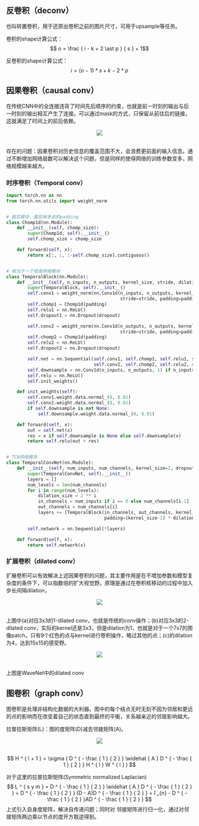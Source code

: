 ## 反卷积（deconv）

也叫转置卷积，用于还原出卷积之前的图片尺寸，可用于upsample等任务。

卷积的shape计算公式：$$ o = \frac { i - k + 2 \ast p } { s } + 1$$

反卷积的shape计算公式：$$ i = ( o - 1 ) \ast s + k - 2 \ast p$$

## 因果卷积（causal conv）

在传统CNN中的全连接违背了时间先后顺序的约束，也就是前一时刻的输出与后一时刻的输出相互产生了连接。可以通过mask的方式，只保留从前往后的链接，这就满足了时间上的前后依赖。

<div align=center>
<img src="https://amao996.github.io/blogs/ml_and_dl/img/conv/casual.png" width="  ">
</div><br>

存在的问题：因果卷积对历史信息的覆盖范围不大，会浪费更前面的输入信息。通过不断增加网络层数可以解决这个问题，但是同样的使得网络的训练参数变多，网络规模越来越大。

### 时序卷积（Temporal conv）

```python
import torch.nn as nn
from torch.nn.utils import weight_norm


# 裁剪模块，裁剪掉多余的padding
class Chomp1d(nn.Module):
    def __init__(self, chomp_size):
        super(Chomp1d, self).__init__()
        self.chomp_size = chomp_size

    def forward(self, x):
        return x[:, :, :-self.chomp_size].contiguous()


# 相当于一个残差网络模块
class TemporalBlock(nn.Module):
    def __init__(self, n_inputs, n_outputs, kernel_size, stride, dilation, padding, dropout=0.2):
        super(TemporalBlock, self).__init__()
        self.conv1 = weight_norm(nn.Conv1d(n_inputs, n_outputs, kernel_size,
                                           stride=stride, padding=padding, dilation=dilation))
        self.chomp1 = Chomp1d(padding)
        self.relu1 = nn.ReLU()
        self.dropout1 = nn.Dropout(dropout)

        self.conv2 = weight_norm(nn.Conv1d(n_outputs, n_outputs, kernel_size,
                                           stride=stride, padding=padding, dilation=dilation))
        self.chomp2 = Chomp1d(padding)
        self.relu2 = nn.ReLU()
        self.dropout2 = nn.Dropout(dropout)

        self.net = nn.Sequential(self.conv1, self.chomp1, self.relu1, self.dropout1,
                                 self.conv2, self.chomp2, self.relu2, self.dropout2)
        self.downsample = nn.Conv1d(n_inputs, n_outputs, 1) if n_inputs != n_outputs else None
        self.relu = nn.ReLU()
        self.init_weights()

    def init_weights(self):
        self.conv1.weight.data.normal_(0, 0.01)
        self.conv2.weight.data.normal_(0, 0.01)
        if self.downsample is not None:
            self.downsample.weight.data.normal_(0, 0.01)

    def forward(self, x):
        out = self.net(x)
        res = x if self.downsample is None else self.downsample(x)
        return self.relu(out + res)


# TCN网络模块
class TemporalConvNet(nn.Module):
    def __init__(self, num_inputs, num_channels, kernel_size=2, dropout=0.2):
        super(TemporalConvNet, self).__init__()
        layers = []
        num_levels = len(num_channels)
        for i in range(num_levels):
            dilation_size = 2 ** i
            in_channels = num_inputs if i == 0 else num_channels[i-1]
            out_channels = num_channels[i]
            layers += [TemporalBlock(in_channels, out_channels, kernel_size, stride=1, dilation=dilation_size,
                                     padding=(kernel_size-1) * dilation_size, dropout=dropout)]

        self.network = nn.Sequential(*layers)

    def forward(self, x):
        return self.network(x)
```



### 扩展卷积（dilated conv）

扩展卷积可以有效解决上述因果卷积的问题，其主要作用是在不增加参数和模型复杂度的条件下，可以指数倍的扩大视觉野。原理是通过在卷积核移动的过程中加入步长间隔dilation，

<div align=center>
<img src="https://amao996.github.io/blogs/ml_and_dl/img/conv/dilation1.png" width="  ">
</div><br>

上图中(a)对应3x3的1-dilated conv，也就是传统的conv操作；(b)对应3x3的2-dilated conv，实际的kernel还是3x3，但是dilation为1，也就是对于一个7x7的图像patch，只有9个红色的点与kernel进行卷积操作，略过其他的点；(c)的dilation为4，达到15x15的感受野。

<div align=center>
<img src="https://amao996.github.io/blogs/ml_and_dl/img/conv/dilation2.png" width="  ">
</div><br>

上图是WaveNet中的dilated conv

## 图卷积（graph conv）

图卷积是处理非结构化数据的大利器。图中的每个结点无时无刻不因为邻居和更远的点的影响而在改变着自己的状态直到最终的平衡，关系越亲近的邻居影响越大。

拉普拉斯矩阵(L)：图的度矩阵(D)减去邻接矩阵(A)。

<div align=center>
<img src="https://amao996.github.io/blogs/ml_and_dl/img/conv/adj.png" width="  ">
</div><br>

$$
H ^ { l + 1 } = \sigma ( D ^ { - \frac { 1 } { 2 } } \widehat { A } D ^ { - \frac { 1 } { 2 } } H ^ { l } W ^ { l } )
$$

对于这里的拉普拉斯矩阵(Symmetric normalized Laplacian)
$$
L ^ { s y m } = D ^ { - \frac { 1 } { 2 } } \widehat { A } D ^ { - \frac { 1 } { 2 } } = D ^ { - \frac { 1 } { 2 } } (D - A)D ^ { - \frac { 1 } { 2 } } = I _{n} - D ^ { - \frac { 1 } { 2 } }AD ^ { - \frac { 1 } { 2 } }
$$
上式引入自身度矩阵，解决自传递问题；同时对 邻接矩阵进行归一化，通过对邻接矩阵两边乘以节点的度开方取逆得到。